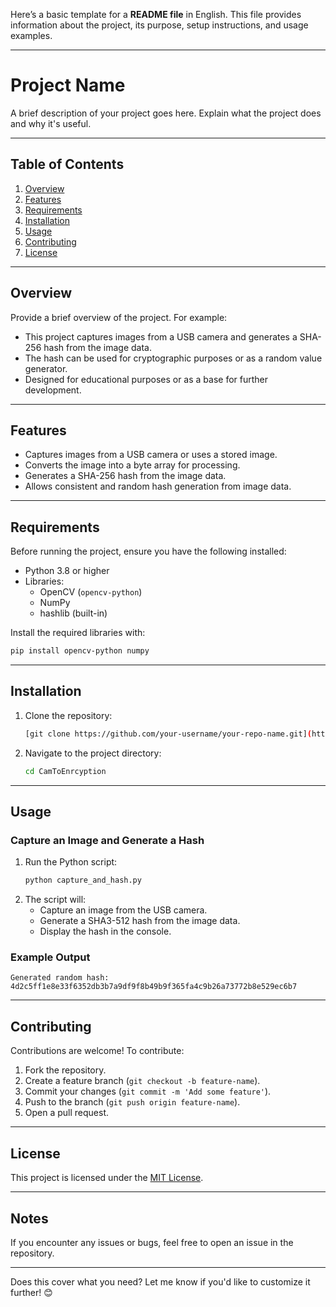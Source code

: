 Here’s a basic template for a **README file** in English. This file provides information about the project, its purpose, setup instructions, and usage examples.

---

# Project Name

A brief description of your project goes here. Explain what the project does and why it's useful.

---

## Table of Contents
1. [Overview](#overview)
2. [Features](#features)
3. [Requirements](#requirements)
4. [Installation](#installation)
5. [Usage](#usage)
6. [Contributing](#contributing)
7. [License](#license)

---

## Overview

Provide a brief overview of the project. For example:
- This project captures images from a USB camera and generates a SHA-256 hash from the image data.
- The hash can be used for cryptographic purposes or as a random value generator.
- Designed for educational purposes or as a base for further development.

---

## Features

- Captures images from a USB camera or uses a stored image.
- Converts the image into a byte array for processing.
- Generates a SHA-256 hash from the image data.
- Allows consistent and random hash generation from image data.

---

## Requirements

Before running the project, ensure you have the following installed:

- Python 3.8 or higher
- Libraries:
  - OpenCV (`opencv-python`)
  - NumPy
  - hashlib (built-in)

Install the required libraries with:

```bash
pip install opencv-python numpy
```

---

## Installation

1. Clone the repository:
   ```bash
   [git clone https://github.com/your-username/your-repo-name.git](https://github.com/Baumart/CamToEnrcyption.git)
   ```
2. Navigate to the project directory:
   ```bash
   cd CamToEnrcyption
   ```

---

## Usage

### Capture an Image and Generate a Hash
1. Run the Python script:
   ```bash
   python capture_and_hash.py
   ```
2. The script will:
   - Capture an image from the USB camera.
   - Generate a SHA3-512 hash from the image data.
   - Display the hash in the console.


### Example Output
```plaintext
Generated random hash: 4d2c5ff1e8e33f6352db3b7a9df9f8b49b9f365fa4c9b26a73772b8e529ec6b7
```

---

## Contributing

Contributions are welcome! To contribute:

1. Fork the repository.
2. Create a feature branch (`git checkout -b feature-name`).
3. Commit your changes (`git commit -m 'Add some feature'`).
4. Push to the branch (`git push origin feature-name`).
5. Open a pull request.

---

## License

This project is licensed under the [MIT License](LICENSE).

---

## Notes

If you encounter any issues or bugs, feel free to open an issue in the repository. 

---

Does this cover what you need? Let me know if you'd like to customize it further! 😊
